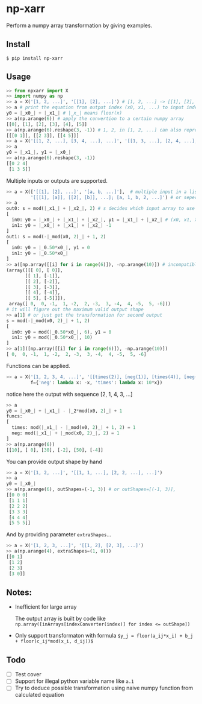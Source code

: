 # np-xarr

Perform a numpy array transformation by giving examples.

## Install

```shell script
$ pip install np-xarr
```

## Usage

```python
>> from npxarr import X
>> import numpy as np
>> a = X('[1, 2, ...]', '[[1], [2], ...]') # [1, 2, ...] -> [[1], [2], ...]
>> a # print the equation from output index (x0, x1, ...) to input index (y0, y1, ...)
y0 = |_x0_| + |_x1_| # |_x_| means floor(x)
>> a(np.arange(6)) # apply the convertion to a certain numpy array
[[0], [1], [2], [3], [4], [5]]
>> a(np.arange(6).reshape(3, -1)) # 1, 2, in [1, 2, ...] can also represent a smaller array
[[[0 1]], [[2 3]], [[4 5]]]
>> a = X('[[1, 2, ...], [3, 4, ...], ...]', '[[1, 3, ...], [2, 4, ...], ...]') # transpose
>> a
y0 = |_x1_|, y1 = |_x0_|
>> a(np.arange(6).reshape(3, -1))
[[0 2 4]
 [1 3 5]]
```

Multiple inputs or outputs are supported.

```python
>> a = X(['[[1], [2], ...]', '[a, b, ...]'],  # multiple input in a list
         '[[[1], [a]], [[2], [b]], ...]; [a, 1, b, 2, ...]') # or seperate by ;
>> a
out0: s = mod(|_x1_| + |_x2_|, 2) # s decides which input array to use
[
  in0: y0 = |_x0_| + |_x1_| + |_x2_|, y1 = |_x1_| + |_x2_| # (x0, x1, x2) -> (y0, y1)
  in1: y0 = |_x0_| + |_x1_| + |_x2_| -1
]
out1: s = mod(-|_mod(x0, 2)_| + 1, 2)
[
  in0: y0 = |_0.50*x0_|, y1 = 0
  in1: y0 = |_0.50*x0_|
]
>> a([np.array([[i] for i in range(6)]), -np.arange(10)]) # incompatible input shape here
(array([[[ 0], [ 0]],
       [[ 1], [-1]],
       [[ 2], [-2]],
       [[ 3], [-3]],
       [[ 4], [-4]],
       [[ 5], [-5]]]),
 array([ 0,  0, -1,  1, -2,  2, -3,  3, -4,  4, -5,  5, -6]))
# it will figure out the maximum valid output shape
>> a[1] # or just get the transformation for second output
s = mod(-|_mod(x0, 2)_| + 1, 2)
[
  in0: y0 = mod(|_0.50*x0_|, 6), y1 = 0
  in1: y0 = mod(|_0.50*x0_|, 10)
]
>> a[1]([np.array([[i] for i in range(6)]), -np.arange(10)])
[ 0,  0, -1,  1, -2,  2, -3,  3, -4,  4, -5,  5, -6]
```

Functions can be applied.
```python
>> a = X('[1, 2, 3, 4, ...]', '[[times(2)], [neg(1)], [times(4)], [neg(3)], ...]', 
         f={'neg': lambda x: -x, 'times': lambda x: 10*x})
```
notice here the output with sequence [2, 1, 4, 3, ...]
```python
>> a
y0 = |_x0_| + |_x1_| - |_2*mod(x0, 2)_| + 1
funcs: 
[
  times: mod(|_x1_| - |_mod(x0, 2)_| + 1, 2) = 1
  neg: mod(|_x1_| + |_mod(x0, 2)_|, 2) = 1
]
>> a(np.arange(6))
[[10], [ 0], [30], [-2], [50], [-4]]
```
You can provide output shape by hand
```python
>> a = X('[1, 2, ...]', '[[1, 1, ...], [2, 2, ...], ...]')
>> a
y0 = |_x0_|
>> a(np.arange(6), outShapes=(-1, 3)) # or outShapes=[(-1, 3)], 
[[0 0 0]
 [1 1 1]
 [2 2 2]
 [3 3 3]
 [4 4 4]
 [5 5 5]]
```
And by providing parameter `extraShapes`...
```python
>> a = X('[1, 2, 3, ...]', '[[1, 2], [2, 3], ...]')
>> a(np.arange(4), extraShapes=(1, 0)))
[[0 1]
 [1 2]
 [2 3]
 [3 0]]
```

## Notes:

* Inefficient for large array

    The output array is built by code like `np.array([inArrays[indexConverter(index)] for index <= outShape])`

* Only support transformaton with formula `$y_j = floor(a_ij*x_i) + b_j + floor(c_ij*mod(x_i, d_ij))$`

## Todo

- [ ] Test cover
- [ ] Support for illegal python variable name like `a.1`
- [ ] Try to deduce possible transformation using naive numpy function from calculated equation

